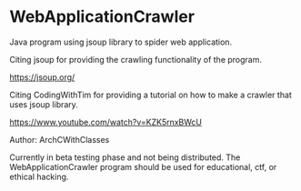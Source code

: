 # WebApplicationCrawler
Java program using jsoup library to spider web application. 

Citing jsoup for providing the crawling functionality of the program. 

https://jsoup.org/

Citing CodingWithTim for providing a tutorial on how to make a crawler that uses jsoup library.

https://www.youtube.com/watch?v=KZK5rnxBWcU

Author: ArchCWithClasses

Currently in beta testing phase and not being distributed. The WebApplicationCrawler program should be used for educational, ctf, or ethical hacking.
